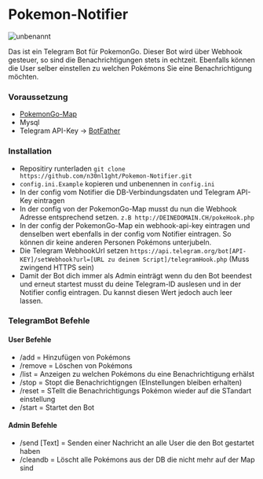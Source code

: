 # Pokemon-Notifier
![unbenannt](https://cloud.githubusercontent.com/assets/15847494/18051339/16b9e64a-6df4-11e6-9fe5-f93545232da7.JPG)

Das ist ein Telegram Bot für PokemonGo.
Dieser Bot wird über Webhook gesteuer, so sind die Benachrichtigungen stets in echtzeit.
Ebenfalls können die User selber einstellen zu welchen Pokémons Sie eine Benachrichtigung möchten.

### Voraussetzung
- [PokemonGo-Map](https://github.com/PokemonGoMap/PokemonGo-Map)
- Mysql
- Telegram API-Key -> [BotFather](https://telegram.me/botfather)


### Installation
- Repositiry runterladen ```git clone https://github.com/n30nl1ght/Pokemon-Notifier.git```
- ```config.ini.Example``` kopieren und unbenennen in ```config.ini```
- In der config vom Notifier die DB-Verbindungsdaten und Telegram API-Key eintragen
- In der config von der PokemonGo-Map musst du nun die Webhook Adresse entsprechend setzen. 
```z.B http://DEINEDOMAIN.CH/pokeHook.php```
- In der config der PokemonGo-Map ein webhook-api-key eintragen und denselben wert ebenfalls in der config vom Notifier eintragen.
So können dir keine anderen Personen Pokémons unterjubeln.
- Die Telegram WebhookUrl setzen
```https://api.telegram.org/bot[API-KEY]/setWebhook?url=[URL zu deinem Script]/telegramHook.php``` (Muss zwingend HTTPS sein)
- Damit der Bot dich immer als Admin einträgt wenn du den Bot beendest und erneut startest musst du deine Telegram-ID auslesen und in der Notifier config eintragen.
Du kannst diesen Wert jedoch auch leer lassen.


### TelegramBot Befehle
#### User Befehle
- /add = Hinzufügen von Pokémons
- /remove = Löschen von Pokémons
- /list = Anzeigen zu welchen Pokémons du eine Benachrichtigung erhälst
- /stop = Stopt die Benachrichtigngen (EInstellungen bleiben erhalten)
- /reset = STellt die Benachrichtigungs Pokémon wieder auf die STandart einstellung
- /start = Startet den Bot

#### Admin Befehle
- /send [Text] = Senden einer Nachricht an alle User die den Bot gestartet haben
- /cleandb = Löscht alle Pokémons aus der DB die nicht mehr auf der Map sind


